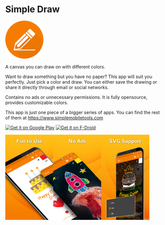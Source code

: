 # Simple Draw
<img alt="Logo" src="fastlane/metadata/android/en-US/images/icon.png" width="120" />

A canvas you can draw on with different colors.

Want to draw something but you have no paper? This app will suit you perfectly. Just pick a color and draw. You can either save the drawing or share it directly through email or social networks.

Contains no ads or unnecessary permissions. It is fully opensource, provides customizable colors.

This app is just one piece of a bigger series of apps. You can find the rest of them at https://www.simplemobiletools.com

<a href='https://play.google.com/store/apps/details?id=com.simplemobiletools.draw.pro'><img src='https://simplemobiletools.com/assets/images/google-play.png' alt='Get it on Google Play' height=45/></a>
<a href='https://f-droid.org/packages/com.simplemobiletools.draw.pro'><img src='https://simplemobiletools.com/assets/images/f-droid.png' alt='Get it on F-Droid' height=45 ></a>

<div style="display:flex;">
<img alt="App image" src="fastlane/metadata/android/en-US/images/phoneScreenshots/english/1.jpg" width="30%">
<img alt="App image" src="fastlane/metadata/android/en-US/images/phoneScreenshots/english/2.jpg" width="30%">
<img alt="App image" src="fastlane/metadata/android/en-US/images/phoneScreenshots/english/3.jpg" width="30%">
</div>
